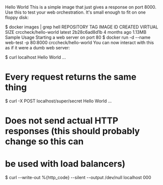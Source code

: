 Hello World
This is a simple image that just gives a response on port 8000. Use this to test your web orchestration. It's small enough to fit on one floppy disk:

$ docker images | grep hell
REPOSITORY               TAG       IMAGE ID        CREATED          VIRTUAL SIZE
crccheck/hello-world     latest    2b28c6ad8d1b    4 months ago     1.13MB
Sample Usage
Starting a web server on port 80
$ docker run -d --name web-test -p 80:8000 crccheck/hello-world
You can now interact with this as if it were a dumb web server:

$ curl localhost
Hello World
...

# Every request returns the same thing
$ curl -X POST localhost/super/secret
Hello World
...

# Does not send actual HTTP responses (this should probably change so this can
# be used with load balancers)
$ curl --write-out %{http_code} --silent --output /dev/null localhost
000
